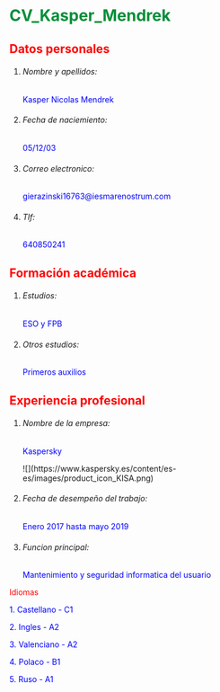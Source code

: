 <h1 style="color:rgb(0,143,57);">CV_Kasper_Mendrek</h1>          

 <h2 style="color:rgb(255,0,0);">Datos personales</h2>

1. <h6>Nombre y apellidos:</h6> <p style="color:rgb(0,0,255);">Kasper Nicolas Mendrek</p>

2. <h6>Fecha de naciemiento:</h6> <p style="color:rgb(0,0,255);">05/12/03</p>

3. <h6>Correo electronico:</h6> <p style="color:rgb(0,0,255);">gierazinski16763@iesmarenostrum.com</p>

4. <h6>Tlf:</h6> <p style="color:rgb(0,0,255);">640850241</p>

<h2 style="color:rgb(255,0,0);">Formación académica</h2>

1. <h6>Estudios:</h6> <p style="color:rgb(0,0,255);">ESO y FPB</p>

2. <h6>Otros estudios:</h6> <p style="color:rgb(0,0,255);">Primeros auxilios</p>

<h2 style="color:rgb(255,0,0);">Experiencia profesional</h2>

1. <h6>Nombre de la empresa:</h6> <p style="color:rgb(0,0,255);">Kaspersky</p>        ![](https://www.kaspersky.es/content/es-es/images/product_icon_KISA.png)

2. <h6>Fecha de desempeño del trabajo:</h6> <p style="color:rgb(0,0,255);">Enero 2017 hasta mayo 2019</p>

3. <h6>Funcion principal:</h6> <p style="color:rgb(0,0,255);">Mantenimiento y seguridad informatica del usuario</p>

<p style="color:rgb(255,0,0);">Idiomas</p>

<p style="color:rgb(0,0,255);">1. Castellano - C1</p>

<p style="color:rgb(0,0,255);">2. Ingles - A2</p>

<p style="color:rgb(0,0,255);">3. Valenciano - A2</p>

<p style="color:rgb(0,0,255);">4. Polaco - B1</p>

<p style="color:rgb(0,0,255);">5. Ruso - A1</p>


<p style="color:rgb(0,0,255);"> </p>
